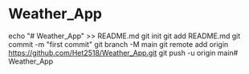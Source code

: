 # Weather_App
echo "# Weather_App" >> README.md
git init
git add README.md
git commit -m "first commit"
git branch -M main
git remote add origin https://github.com/Het2518/Weather_App.git
git push -u origin main# Weather_App
